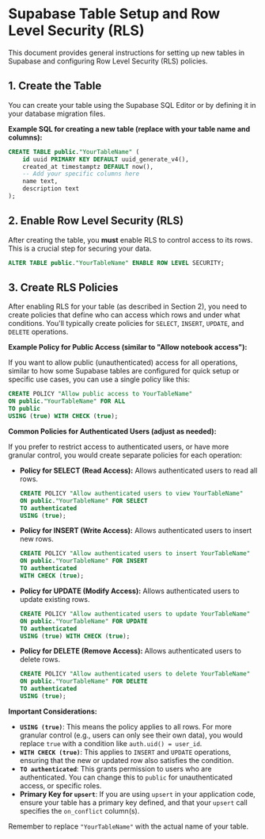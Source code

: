 # Supabase Table Setup and Row Level Security (RLS)

This document provides general instructions for setting up new tables in Supabase and configuring Row Level Security (RLS) policies.

## 1. Create the Table

You can create your table using the Supabase SQL Editor or by defining it in your database migration files.

**Example SQL for creating a new table (replace with your table name and columns):**

```sql
CREATE TABLE public."YourTableName" (
    id uuid PRIMARY KEY DEFAULT uuid_generate_v4(),
    created_at timestamptz DEFAULT now(),
    -- Add your specific columns here
    name text,
    description text
);
```

## 2. Enable Row Level Security (RLS)

After creating the table, you **must** enable RLS to control access to its rows. This is a crucial step for securing your data.

```sql
ALTER TABLE public."YourTableName" ENABLE ROW LEVEL SECURITY;
```

## 3. Create RLS Policies

After enabling RLS for your table (as described in Section 2), you need to create policies that define who can access which rows and under what conditions. You'll typically create policies for `SELECT`, `INSERT`, `UPDATE`, and `DELETE` operations.

**Example Policy for Public Access (similar to "Allow notebook access"):**

If you want to allow public (unauthenticated) access for all operations, similar to how some Supabase tables are configured for quick setup or specific use cases, you can use a single policy like this:

```sql
CREATE POLICY "Allow public access to YourTableName"
ON public."YourTableName" FOR ALL
TO public
USING (true) WITH CHECK (true);
```

**Common Policies for Authenticated Users (adjust as needed):**

If you prefer to restrict access to authenticated users, or have more granular control, you would create separate policies for each operation:

*   **Policy for SELECT (Read Access):**
    Allows authenticated users to read all rows.
    ```sql
    CREATE POLICY "Allow authenticated users to view YourTableName"
    ON public."YourTableName" FOR SELECT
    TO authenticated
    USING (true);
    ```

*   **Policy for INSERT (Write Access):**
    Allows authenticated users to insert new rows.
    ```sql
    CREATE POLICY "Allow authenticated users to insert YourTableName"
    ON public."YourTableName" FOR INSERT
    TO authenticated
    WITH CHECK (true);
    ```

*   **Policy for UPDATE (Modify Access):**
    Allows authenticated users to update existing rows.
    ```sql
    CREATE POLICY "Allow authenticated users to update YourTableName"
    ON public."YourTableName" FOR UPDATE
    TO authenticated
    USING (true) WITH CHECK (true);
    ```

*   **Policy for DELETE (Remove Access):**
    Allows authenticated users to delete rows.
    ```sql
    CREATE POLICY "Allow authenticated users to delete YourTableName"
    ON public."YourTableName" FOR DELETE
    TO authenticated
    USING (true);
    ```

**Important Considerations:**

*   **`USING (true)`**: This means the policy applies to all rows. For more granular control (e.g., users can only see their own data), you would replace `true` with a condition like `auth.uid() = user_id`.
*   **`WITH CHECK (true)`**: This applies to `INSERT` and `UPDATE` operations, ensuring that the new or updated row also satisfies the condition.
*   **`TO authenticated`**: This grants permission to users who are authenticated. You can change this to `public` for unauthenticated access, or specific roles.
*   **Primary Key for `upsert`**: If you are using `upsert` in your application code, ensure your table has a primary key defined, and that your `upsert` call specifies the `on_conflict` column(s).

Remember to replace `"YourTableName"` with the actual name of your table.
